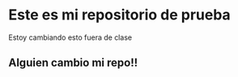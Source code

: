 # Este es mi repositorio de prueba

Estoy cambiando esto fuera de clase

## Alguien cambio mi repo!!
